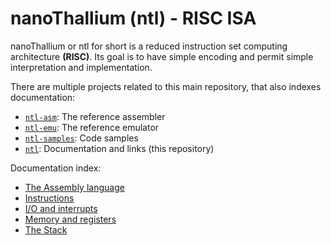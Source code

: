 # **nanoThallium** (ntl) - RISC ISA

nanoThallium or ntl for short is a reduced instruction set computing architecture __(RISC)__. Its goal is to have simple encoding and permit simple interpretation and implementation.  

There are multiple projects related to this main repository, that also indexes documentation:
- [`ntl-asm`](https://github.com/AsuMagic/ntl-asm): The reference assembler
- [`ntl-emu`](https://github.com/AsuMagic/ntl-emu): The reference emulator
- [`ntl-samples`](https://github.com/AsuMagic/ntl-samples): Code samples
- [`ntl`](https://github.com/AsuMagic/ntl): Documentation and links (this repository)

Documentation index:
- [The Assembly language](asm.md)
- [Instructions](instructions.md)
- [I/O and interrupts](io.md)
- [Memory and registers](memregs.md)
- [The Stack](stack.md)
